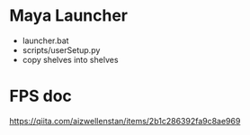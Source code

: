 # Maya Launcher
- launcher.bat
- scripts/userSetup.py
- copy shelves into shelves

# FPS doc
https://qiita.com/aizwellenstan/items/2b1c286392fa9c8ae969